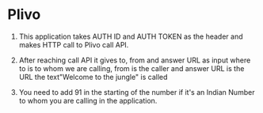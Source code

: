 # Plivo

1. This application takes AUTH ID and AUTH TOKEN as the header and makes HTTP call to Plivo call API.

2. After reaching call API it gives to, from and answer URL as input where to is to whom we are calling, from is the caller and answer URL is the URL the text"Welcome to the jungle" is called

3. You need to add 91 in the starting of the number if it's an Indian Number to whom you are calling in the application.
